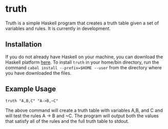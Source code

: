 truth
=====
Truth is a simple Haskell program that creates a truth table given a set of variables and rules. It is currently in development.

Installation
------------

If you do not already have Haskell on your machine, you can download the Haskell platform [here](http://www.haskell.org/platform/).  To install `truth` in your home/bin directory, run the command `cabal install --prefix=$HOME --user` from the directory where you have downloaded the files.

Example Usage
-------------
`truth "A,B,C" "A->B,~C"`

The above command will create a truth table with variables A,B, and C and will test the rules A -> B and ~C. The program will output both the values that satisfy all of the rules and the full truth table to stdout.
